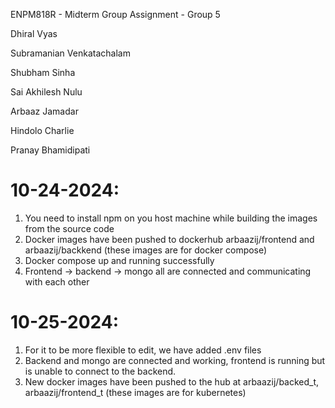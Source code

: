 ENPM818R - Midterm Group Assignment - Group 5


Dhiral Vyas

Subramanian Venkatachalam

Shubham Sinha

Sai Akhilesh Nulu

Arbaaz Jamadar

Hindolo Charlie

Pranay Bhamidipati

# 10-24-2024:

1. You need to install npm on you host machine while building the images from the source code
2. Docker images have been pushed to dockerhub arbaazij/frontend and arbaazij/backkend (these images are for docker compose)
3. Docker compose up and running successfully
4. Frontend -> backend -> mongo all are connected and communicating with each other

# 10-25-2024:

1. For it to be more flexible to edit, we have added .env files 
2. Backend and mongo are connected and working, frontend is running but is unable to connect to the backend.
3. New docker images have been pushed to the hub at arbaazij/backed_t, arbaazij/frontend_t (these images are for kubernetes)

